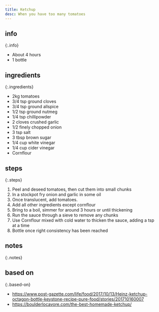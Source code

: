 ```yaml
---
title: Ketchup
desc: When you have too many tomatoes
---
```


## info

{:.info}
* About 4 hours  
* 1 bottle  

## ingredients

{:.ingredients}
* 2kg tomatoes
* 3/4 tsp ground cloves
* 3/4 tsp ground allspice
* 1/2 tsp ground nutmeg
* 1/4 tsp chillipowder
* 2 cloves crushed garlic
* 1/2 finely chopped onion
* 3 tsp salt
* 3 tbsp brown sugar
* 1/4 cup white vinegar
* 1/4 cup cider vinegar
* Cornflour

## steps  

{:.steps}
1. Peel and deseed tomatoes, then cut them into small chunks
2. In a stockpot fry onion and garlic in some oil
3. Once translucent, add tomatoes.
4. Add all other ingredients except cornflour
5. Bring to a boil, simmer for around 3 hours or until thickening
6. Run the sauce through a sieve to remove any chunks
7. Use Cornflour mixed with cold water to thicken the sauce, adding a tsp at a time
8. Bottle once right consistency has been reached

## notes

{:.notes}


## based on

{:.based-on}
* https://www.post-gazette.com/life/food/2017/10/13/Heinz-ketchup-octagon-bottle-keystone-recipe-pure-food/stories/201710160007
* https://boulderlocavore.com/the-best-homemade-ketchup/
